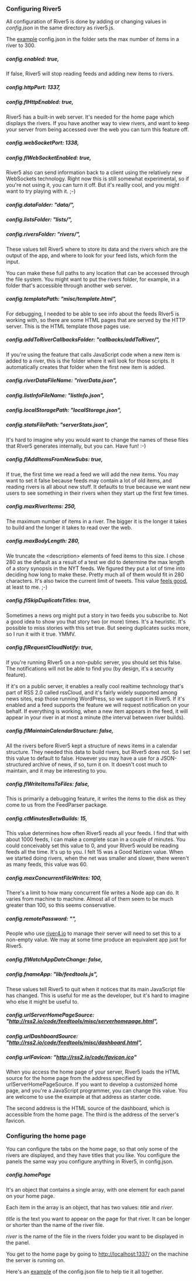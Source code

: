 ### Configuring River5

All configuration of River5 is done by adding or changing values in <i>config.json</i> in the same directory as river5.js.

The <a href="https://github.com/scripting/river5/blob/master/config.json">example</a> config.json in the folder sets the max number of items in a river to 300.

##### config.enabled: true,

If false, River5 will stop reading feeds and adding new items to rivers. 

##### config.httpPort: 1337,

##### config.flHttpEnabled: true,

River5 has a built-in web server. It's needed for the home page which displays the rivers. If you have another way to view rivers, and want to keep your server from being accessed over the web you can turn this feature off.

##### config.webSocketPort: 1338,

##### config.flWebSocketEnabled: true,

River5 also can send information back to a client using the relatively new WebSockets technology. Right now this is still somewhat experimental, so if you're not using it, you can turn it off. But it's reallly cool, and you might want to try playing with it. ;-)

##### config.dataFolder: "data/",

##### config.listsFolder: "lists/",

##### config.riversFolder: "rivers/",

These values tell River5 where to store its data and the rivers which are the output of the app, and where to look for your feed lists, which form the input. 

You can make these full paths to any location that can be accessed through the file system. You might want to put the rivers folder, for example, in a folder that's accessible through another web server.

##### config.templatePath: "misc/template.html",

For debugging, I needed to be able to see info about the feeds RIver5 is working with, so there are some HTML pages that are served by the HTTP server. This is the HTML template those pages use. 

##### config.addToRiverCallbacksFolder: "callbacks/addToRiver/",

If you're using the feature that calls JavaScript code when a new item is added to a river, this is the folder where it will look for those scripts. It automatically creates that folder when the first new item is added. 

##### config.riverDataFileName: "riverData.json",

##### config.listInfoFileName: "listInfo.json",

##### config.localStoragePath: "localStorage.json",

##### config.statsFilePath: "serverStats.json",

It's hard to imagine why you would want to change the names of these files that RIver5 generates internally, but you can. Have fun! :-)

##### config.flAddItemsFromNewSubs: true,

If true, the first time we read a feed we will add the new items. You may want to set it false because feeds may contain a lot of old items, and reading rivers is all about new stuff. It defaults to true because we want new users to see something in their rivers when they start up the first few times.

##### config.maxRiverItems: 250,

The maximum number of items in a river. The bigger it is the longer it takes to build and the longer it takes to read over the web. 

##### config.maxBodyLength: 280,

We truncate the &lt;description> elements of feed items to this size. I chose 280 as the default as a result of a test we did to determine the max length of a story synopsis in the NYT feeds. We figured they put a lot of time into deciding how long to make these. Pretty much all of them would fit in 280 characters. It's also twice the current limit of tweets. This value <a href="http://scripting.com/stories/2009/06/23/if140IsTooLittleWhatsTheRi.html">feels good</a>, at least to me. ;-)

##### config.flSkipDuplicateTitles: true,

Sometimes a news org might put a story in two feeds you subscribe to. Not a good idea to show you that story two (or more) times. It's a heuristic. It's possible to miss stories with this set true. But seeing duplicates sucks more, so I run it with it true. YMMV.

##### config.flRequestCloudNotify: true, 

If you're running RIver5 on a non-public server, you should set this false. The notifications will not be able to find you (by design, it's a security feature). 

If it's on a public server, it enables a really cool realtime technology that's part of RSS 2.0 called rssCloud, and it's fairly widely supported among news sites, esp those running WordPress, so we support it in River5. If it's enabled and a feed supports the feature we will request notification on your behalf. If everything is working, when a new item appears in the feed, it will appear in your river in at most a minute (the interval between river builds). 

##### config.flMaintainCalendarStructure: false,

All the rivers before River5 kept a structure of news items in a calendar structure. They needed this data to build rivers, but RIver5 does not. So I set this value to default to false. However you may have a use for a JSON-structured archive of news, if so, turn it on. It doesn't cost much to maintain, and it may be interesting to you.

##### config.flWriteItemsToFiles: false,

This is primarily a debugging feature, it writes the items to the disk as they come to us from the FeedParser package.

##### config.ctMinutesBetwBuilds: 15,

This value determines how often River5 reads all your feeds. I find that with about 1000 feeds, I can make a complete scan in a couple of minutes. You could conceivably set this value to 0, and your RIver5 would be reading feeds all the time. It's up to you. I felt 15 was a Good Netizen value. When we started doing rivers, when the net was smaller and slower, there weren't as many feeds, this value was 60. 

##### config.maxConcurrentFileWrites: 100,

There's a limit to how many concurrent file writes a Node app can do. It varies from machine to machine. Almost all of them seem to be much greater than 100, so this seems conservative. 

##### config.remotePassword: "",

People who use <a href="http://river4.io/">river4.io</a> to manage their server will need to set this to a non-empty value. We may at some time produce an equivalent app just for River5. 

##### config.flWatchAppDateChange: false,

##### config.fnameApp: "lib/feedtools.js",

These values tell River5 to quit when it notices that its main JavaScript file has changed. This is useful for me as the developer, but it's hard to imagine who else it might be useful to. 

##### config.urlServerHomePageSource: "http://rss2.io/code/feedtools/misc/serverhomepage.html", 

##### config.urlDashboardSource: "http://rss2.io/code/feedtools/misc/dashboard.html",

##### config.urlFavicon: "http://rss2.io/code/favicon.ico"

When you access the home page of your server, River5 loads the HTML source for the home page from the address specified by urlServerHomePageSource. If you want to develop a customized home page, and you're a JavaScript programmer, you can change this value. You are welcome to use the example at that address as starter code.   

The second address is the HTML source of the dashboard, which is accessible from the home page. The third is the address of the server's favicon. 

### Configuring the home page

You can  configure the tabs on the home page, so that only some of the rivers are displayed, and they have titles that you like. You configure the panels the same way you configure anything in River5, in config.json.

##### config.homePage

It's an object that contains a single array, with one element for each panel on your home page.

Each item in the array is an object, that has two values: <i>title</i> and <i>river</i>. 

<i>title</i> is the text you want to appear on the page for that river. It can be longer or shorter than the name of the river file. 

<i>river</i> is the name of the file in the rivers folder you want to be displayed in the panel.

You get to the home page by going to <a href="http://localhost:1337/">http://localhost:1337/</a> on the machine the server is running on. 

Here's an <a href="https://gist.github.com/scripting/b03106f660111ac7d987">example</a> of the config.json file to help tie it all together. 

